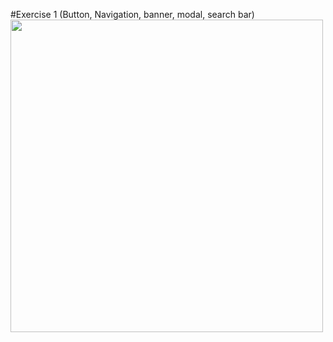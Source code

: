 #Exercise 1 (Button, Navigation, banner, modal, search bar)
<img src="https://user-images.githubusercontent.com/107023977/218291191-6244896b-a332-47b8-ac07-d927ea7ba2c4.png" width="500" height = "500">
